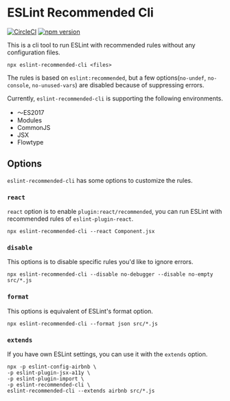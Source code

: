 # ESLint Recommended Cli

[![CircleCI](https://circleci.com/gh/koba04/eslint-recommended-cl.svg?style=svg)](https://circleci.com/gh/koba04/eslint-recommended-cl)
[![npm version](https://badge.fury.io/js/eslint-recommended-cli.svg)](https://badge.fury.io/js/eslint-recommended-cli)

This is a cli tool to run ESLint with recommended rules without any configuration files.

```
npx eslint-recommended-cli <files>
```

The rules is based on `eslint:recommended`, but a few options(`no-undef`, `no-console`, `no-unused-vars`) are disabled because of suppressing errors.

Currently, `eslint-recommended-cli` is supporting the following environments.

* 〜ES2017
* Modules
* CommonJS
* JSX
* Flowtype

## Options

`eslint-recommended-cli` has some options to customize the rules.

### `react`

`react` option is to enable `plugin:react/recommended`, you can run ESLint with recommended rules of `eslint-plugin-react`.

```
npx eslint-recommended-cli --react Component.jsx
```

### `disable`

This options is to disable specific rules you'd like to ignore errors.

```
npx eslint-recommended-cli --disable no-debugger --disable no-empty src/*.js
```

### `format`

This options is equivalent of ESLint's format option.

```
npx eslint-recommended-cli --format json src/*.js
```

### `extends`

If you have own ESLint settings, you can use it with the `extends` option.

```
npx -p eslint-config-airbnb \
-p eslint-plugin-jsx-a11y \
-p eslint-plugin-import \
-p eslint-recommended-cli \
eslint-recommended-cli --extends airbnb src/*.js
```
